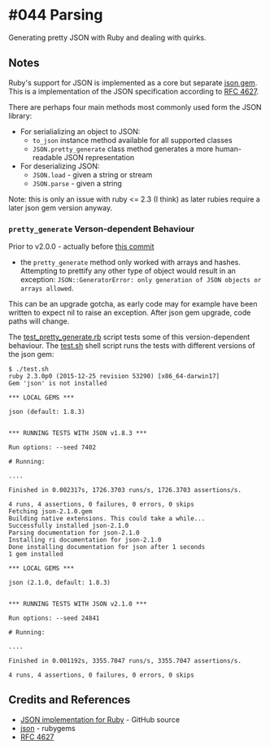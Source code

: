 # #044 Parsing

Generating pretty JSON with Ruby and dealing with quirks.

## Notes

Ruby's support for JSON is implemented as a core but separate [json gem](https://github.com/flori/json).
This is a implementation of the JSON specification according to [RFC 4627](https://www.ietf.org/rfc/rfc4627.txt).

There are perhaps four main methods most commonly used form the JSON library:

* For serialializing an object to JSON:
  * `to_json` instance method available for all supported classes
  * `JSON.pretty_generate` class method generates a more human-readable JSON representation
* For deserializing JSON:
  * `JSON.load` - given a string or stream
  * `JSON.parse` - given a string

Note: this is only an issue with ruby <= 2.3 (I think) as later rubies require a later json gem version anyway.

### `pretty_generate` Verson-dependent Behaviour

Prior to v2.0.0 -
actually before [this commit](https://github.com/flori/json/commit/4b843b585060212e8c396073f79627bf081491db#diff-c396b704e4eb30dedc22d380848c050d)
- the `pretty_generate` method only worked with arrays and hashes.
Attempting to prettify any other type of object would result in an exception: `JSON::GeneratorError: only generation of JSON objects or arrays allowed`.

This can be an upgrade gotcha, as early code may for example have been written to expect nil to raise an exception. After json gem upgrade, code paths will change.

The [test_pretty_generate.rb](./test_pretty_generate.rb) script tests some of this version-dependent behaviour.
The [test.sh](./test.sh) shell script runs the tests with different versions of the json gem:


```
$ ./test.sh
ruby 2.3.0p0 (2015-12-25 revision 53290) [x86_64-darwin17]
Gem 'json' is not installed

*** LOCAL GEMS ***

json (default: 1.8.3)


*** RUNNING TESTS WITH JSON v1.8.3 ***

Run options: --seed 7402

# Running:

....

Finished in 0.002317s, 1726.3703 runs/s, 1726.3703 assertions/s.

4 runs, 4 assertions, 0 failures, 0 errors, 0 skips
Fetching json-2.1.0.gem
Building native extensions. This could take a while...
Successfully installed json-2.1.0
Parsing documentation for json-2.1.0
Installing ri documentation for json-2.1.0
Done installing documentation for json after 1 seconds
1 gem installed

*** LOCAL GEMS ***

json (2.1.0, default: 1.8.3)


*** RUNNING TESTS WITH JSON v2.1.0 ***

Run options: --seed 24841

# Running:

....

Finished in 0.001192s, 3355.7047 runs/s, 3355.7047 assertions/s.

4 runs, 4 assertions, 0 failures, 0 errors, 0 skips
```

## Credits and References

* [JSON implementation for Ruby](https://github.com/flori/json) - GitHub source
* [json](https://rubygems.org/gems/json) - rubygems
* [RFC 4627](https://www.ietf.org/rfc/rfc4627.txt)
